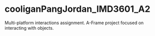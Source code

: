 # cooliganPangJordan_IMD3601_A2
Multi-platform interactions assignment. A-Frame project focused on interacting with objects.
